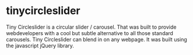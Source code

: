 tinycircleslider
================

Tiny Circleslider is a circular slider / carousel. That was built to provide webdevelopers with a cool but subtle alternative to all those standard carousels. Tiny Circleslider can blend in on any webpage. It was built using the javascript jQuery library.
